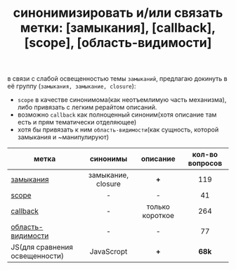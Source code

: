﻿---
title: "синонимизировать и/или связать метки: [замыкания], [callback], [scope], [область-видимости]"
se.owner.user_id: 512628
se.owner.display_name: "puffleeck"
se.owner.link: "https://ru.meta.stackoverflow.com/users/512628/puffleeck"
se.link: "https://ru.meta.stackoverflow.com/questions/14408/%d1%81%d0%b8%d0%bd%d0%be%d0%bd%d0%b8%d0%bc%d0%b8%d0%b7%d0%b8%d1%80%d0%be%d0%b2%d0%b0%d1%82%d1%8c-%d0%b8-%d0%b8%d0%bb%d0%b8-%d1%81%d0%b2%d1%8f%d0%b7%d0%b0%d1%82%d1%8c-%d0%bc%d0%b5%d1%82%d0%ba%d0%b8-%d0%b7%d0%b0%d0%bc%d1%8b%d0%ba%d0%b0%d0%bd%d0%b8%d1%8f-callback-scope-%d0%be%d0%b1%d0%bb%d0%b0%d1%81%d1%82%d1%8c"
se.question_id: 14408
se.post_type: question
---
<p>в связи с слабой освещенностью темы <code>замыканий</code>, предлагаю докинуть в её группу (<code>замыкания, замыкание, closure</code>):</p>
<ul>
<li><code>scope</code> в качестве синонимома(как неотъемлимую часть механизма), либо привязать с легким рерайтом описаний.</li>
<li>возможно <code>callback</code> как полноценный синоним(хотя описание там есть и прям тематически отделяющее)</li>
<li>хотя бы привязать к ним <code>область-видимости</code>(как сущность, которой замыкания и ~манипулируют)</li>
</ul>
<div class="s-table-container"><table class="s-table">
<thead>
<tr>
<th>метка</th>
<th style="text-align: center;">синонимы</th>
<th style="text-align: center;">описание</th>
<th style="text-align: center;">кол-во вопросов</th>
</tr>
</thead>
<tbody>
<tr>
<td><a href="https://ru.stackoverflow.com/tags/%d0%b7%d0%b0%d0%bc%d1%8b%d0%ba%d0%b0%d0%bd%d0%b8%d1%8f/info">замыкания</a></td>
<td style="text-align: center;">замыкание, closure</td>
<td style="text-align: center;"><strong>+</strong></td>
<td style="text-align: center;">119</td>
</tr>
<tr>
<td><a href="https://ru.stackoverflow.com/tags/scope/synonyms">scope</a></td>
<td style="text-align: center;">-</td>
<td style="text-align: center;">-</td>
<td style="text-align: center;">41</td>
</tr>
<tr>
<td><a href="https://ru.stackoverflow.com/tags/callback/info">callback</a></td>
<td style="text-align: center;">-</td>
<td style="text-align: center;">только короткое</td>
<td style="text-align: center;">264</td>
</tr>
<tr>
<td><a href="https://ru.stackoverflow.com/tags/%D0%BE%D0%B1%D0%BB%D0%B0%D1%81%D1%82%D1%8C-%D0%B2%D0%B8%D0%B4%D0%B8%D0%BC%D0%BE%D1%81%D1%82%D0%B8/synonyms">область-видимости</a></td>
<td style="text-align: center;">-</td>
<td style="text-align: center;">-</td>
<td style="text-align: center;">77</td>
</tr>
<tr>
<td>JS(для сравнения освещенности)</td>
<td style="text-align: center;">JavaScropt</td>
<td style="text-align: center;"><strong>+</strong></td>
<td style="text-align: center;"><strong>68k</strong></td>
</tr>
</tbody>
</table></div>
